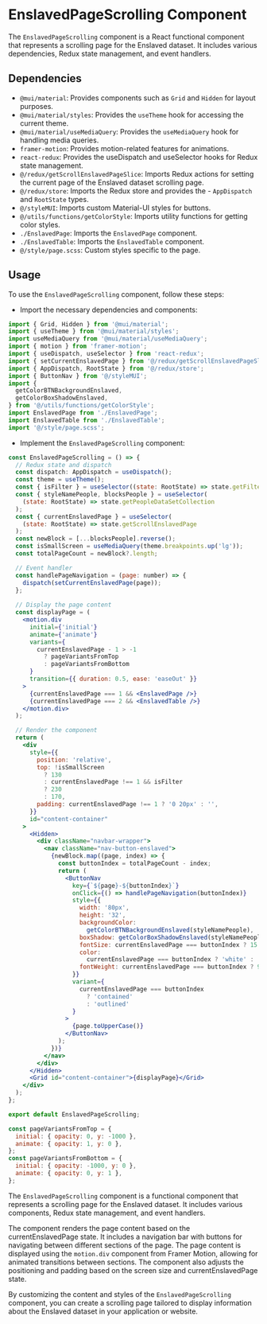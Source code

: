 # EnslavedPageScrolling Component

The `EnslavedPageScrolling` component is a React functional component that represents a scrolling page for the Enslaved dataset. It includes various dependencies, Redux state management, and event handlers.

## Dependencies

- `@mui/material`: Provides components such as `Grid` and `Hidden` for layout purposes.
- `@mui/material/styles`: Provides the `useTheme` hook for accessing the current theme.
- `@mui/material/useMediaQuery`: Provides the `useMediaQuery` hook for handling media queries.
- `framer-motion`: Provides motion-related features for animations.
- `react-redux`: Provides the useDispatch and useSelector hooks for Redux state management.
- `@/redux/getScrollEnslavedPageSlice`: Imports Redux actions for setting the current page of the Enslaved dataset scrolling page.
- `@/redux/store`: Imports the Redux store and provides the - `AppDispatch` and `RootState` types.
- `@/styleMUI`: Imports custom Material-UI styles for buttons.
- `@/utils/functions/getColorStyle`: Imports utility functions for getting color styles.
- `./EnslavedPage`: Imports the `EnslavedPage` component.
- `./EnslavedTable`: Imports the `EnslavedTable` component.
- `@/style/page.scss`: Custom styles specific to the page.

## Usage
To use the `EnslavedPageScrolling` component, follow these steps:

- Import the necessary dependencies and components:
```jsx
import { Grid, Hidden } from '@mui/material';
import { useTheme } from '@mui/material/styles';
import useMediaQuery from '@mui/material/useMediaQuery';
import { motion } from 'framer-motion';
import { useDispatch, useSelector } from 'react-redux';
import { setCurrentEnslavedPage } from '@/redux/getScrollEnslavedPageSlice';
import { AppDispatch, RootState } from '@/redux/store';
import { ButtonNav } from '@/styleMUI';
import {
  getColorBTNBackgroundEnslaved,
  getColorBoxShadowEnslaved,
} from '@/utils/functions/getColorStyle';
import EnslavedPage from './EnslavedPage';
import EnslavedTable from './EnslavedTable';
import '@/style/page.scss';

```
- Implement the `EnslavedPageScrolling` component:
```jsx
const EnslavedPageScrolling = () => {
  // Redux state and dispatch
  const dispatch: AppDispatch = useDispatch();
  const theme = useTheme();
  const { isFilter } = useSelector((state: RootState) => state.getFilter);
  const { styleNamePeople, blocksPeople } = useSelector(
    (state: RootState) => state.getPeopleDataSetCollection
  );
  const { currentEnslavedPage } = useSelector(
    (state: RootState) => state.getScrollEnslavedPage
  );
  const newBlock = [...blocksPeople].reverse();
  const isSmallScreen = useMediaQuery(theme.breakpoints.up('lg'));
  const totalPageCount = newBlock?.length;

  // Event handler
  const handlePageNavigation = (page: number) => {
    dispatch(setCurrentEnslavedPage(page));
  };
  
  // Display the page content
  const displayPage = (
    <motion.div
      initial={'initial'}
      animate={'animate'}
      variants={
        currentEnslavedPage - 1 > -1
          ? pageVariantsFromTop
          : pageVariantsFromBottom
      }
      transition={{ duration: 0.5, ease: 'easeOut' }}
    >
      {currentEnslavedPage === 1 && <EnslavedPage />}
      {currentEnslavedPage === 2 && <EnslavedTable />}
    </motion.div>
  );

  // Render the component
  return (
    <div
      style={{
        position: 'relative',
        top: !isSmallScreen
          ? 130
          : currentEnslavedPage !== 1 && isFilter
          ? 230
          : 170,
        padding: currentEnslavedPage !== 1 ? '0 20px' : '',
      }}
      id="content-container"
    >
      <Hidden>
        <div className="navbar-wrapper">
          <nav className="nav-button-enslaved">
            {newBlock.map((page, index) => {
              const buttonIndex = totalPageCount - index;
              return (
                <ButtonNav
                  key={`${page}-${buttonIndex}`}
                  onClick={() => handlePageNavigation(buttonIndex)}
                  style={{
                    width: '80px',
                    height: '32',
                    backgroundColor:
                      getColorBTNBackgroundEnslaved(styleNamePeople),
                    boxShadow: getColorBoxShadowEnslaved(styleNamePeople),
                    fontSize: currentEnslavedPage === buttonIndex ? 15 : 14,
                    color:
                      currentEnslavedPage === buttonIndex ? 'white' : 'black',
                    fontWeight: currentEnslavedPage === buttonIndex ? 900 : 600,
                  }}
                  variant={
                    currentEnslavedPage === buttonIndex
                      ? 'contained'
                      : 'outlined'
                  }
                >
                  {page.toUpperCase()}
                </ButtonNav>
              );
            })}
          </nav>
        </div>
      </Hidden>
      <Grid id="content-container">{displayPage}</Grid>
    </div>
  );
};

export default EnslavedPageScrolling;

const pageVariantsFromTop = {
  initial: { opacity: 0, y: -1000 },
  animate: { opacity: 1, y: 0 },
};
const pageVariantsFromBottom = {
  initial: { opacity: -1000, y: 0 },
  animate: { opacity: 0, y: 1 },
};

```

The `EnslavedPageScrolling` component is a functional component that represents a scrolling page for the Enslaved dataset. It includes various components, Redux state management, and event handlers.

The component renders the page content based on the currentEnslavedPage state. It includes a navigation bar with buttons for navigating between different sections of the page. The page content is displayed using the `motion.div` component from Framer Motion, allowing for animated transitions between sections. The component also adjusts the positioning and padding based on the screen size and currentEnslavedPage state.

By customizing the content and styles of the `EnslavedPageScrolling` component, you can create a scrolling page tailored to display information about the Enslaved dataset in your application or website.